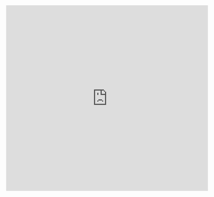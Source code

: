 <p><iframe style="border: 0px;" title="islm" src="https://www.geogebra.org/material/iframe/id/ttncs7ek/width/549/height/505/border/888888/sfsb/false/smb/false/stb/false/stbh/false/ai/false/asb/false/sri/false/rc/false/ld/false/sdz/false/ctl/false" width="549px" height="505px"></iframe></p>
